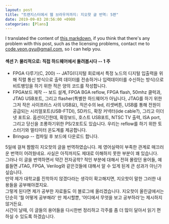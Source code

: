 ```yaml
---
layout: post
title: "트랜지스터에서 웹 브라우저까지: 지오핫 글 번역: 5편"
date: 2019-09-03 20:56:00 +0900
categories: [Plans]
---
```


I translated the content of [this markdown](https://github.com/geohot/fromthetransistor), if you think that there's any problem with this post, such as the licensing problems, contact me to code.yeon.gyu@gmail.com, so I can help you.

#### 섹션 7: 물리적으로: 직접 하드웨어에서 돌려봅시다 -- 1 주

- FPGA 다루기(C, 200) -- JATG(디지털 회로에서 특정 노드의 디지털 입출력을 위해 직렬 통신 방식으로 출력 데이터를 전송하거나 입력데이터를 수신하는 방식)으로 비트뱅잉을 하기 위한 적은 양의 코드를 작성합니다.
- FPGA보드 제작 -- 보드 설계, FPGA BGA reflow, FPGA flash, 50mhz 클럭과, JTAG USB포트, 그리고 flasher(특별한 하드웨어가 아닙니다, JTAG를 하기 위한그저 작은 사이프러스 사의 USB요), 적은수의 led, 리셋버튼, USB를 통해 전원이 공급되는 시리얼포트(USB-FTDI), SD카드, 확장 커넥터(ide cable?), 그리고 이더넷 포트요. 옵션이긴한데, 확장보드, 호스트 USB포트, NTSC TV 출력, ISA port, 그리고 당신을 조롱하기위한 PS/2포트도 있습니다. 우리는 reflow를 하기 위한 토스터기와 멀티미터 온도계를 제공합니다.
- Bringup -- 컴파일 후 보드에 다운로드 합니다.

5일에 걸쳐 짬짬히 지오핫의 글을 번역하였습니다. 제 영어실력이 부족한 관계로 매끄러운 번역이 어려웠네요. 사실은 아직까지도 제대로 이해하지 못한 부분이 꽤 있습니다.  
그러나 이 글을 번역하면서 약간 전자공학? 적인 부분에 대해서 전혀 몰랐던 용어들, 예를들면 JTAG, FPGA, Verilog와 같은것들에 대해서 알 수 있게 된게 큰 성과가 아닌가 싶습니다.  
만약 제가 대학교를 진학하지 않겠다라는 생각이 확고해지면, 지오핫이 말한 그러한 내용들을 공부해야겠지요.  
그렇게 된다면 제가 공부한 자료들도 이 블로그에 올리겠습니다. 지오핫이 올린글에서는 단순히 '뭘 어떻게 공부해라' 만 제시할뿐, '어디에서 무엇을 보고 공부하라'는 제시하지 않거든요.  
시간이 날때, 이 글들의 용어들을 다시한번 정리하고 각주를 좀 더 많이 달아서 읽기 편하실 수 있도록 하겠습니다.
